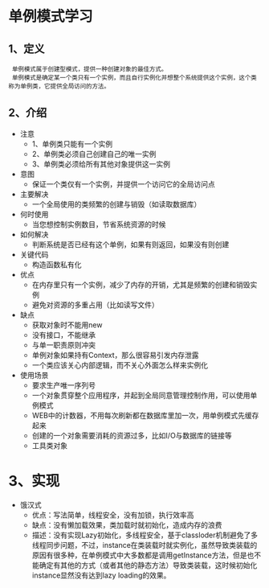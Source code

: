 # 单例模式学习


## 1、定义
     单例模式属于创建型模式，提供一种创建对象的最佳方式。
     单例模式是确定某一个类只有一个实例，而且自行实例化并想整个系统提供这个实例，这个类称为单例类，它提供全局访问的方法。
## 2、介绍
* 注意
    * 1、单例类只能有一个实例
    * 2、单例类必须自己创建自己的唯一实例
    * 3、单例类必须给所有其他对象提供这一实例
* 意图
    * 保证一个类仅有一个实例，并提供一个访问它的全局访问点
* 主要解决
    * 一个全局使用的类频繁的创建与销毁（如读取数据库）
* 何时使用
    * 当您想控制实例数目，节省系统资源的时候
* 如何解决
    * 判断系统是否已经有这个单例，如果有则返回，如果没有则创建
* 关键代码
    * 构造函数私有化
* 优点
    * 在内存里只有一个实例，减少了内存的开销，尤其是频繁的创建和销毁实例
    * 避免对资源的多重占用（比如读写文件）
* 缺点
    * 获取对象时不能用new
    * 没有接口，不能继承
    * 与单一职责原则冲突
    * 单例对象如果持有Context，那么很容易引发内存泄露
    * 一个类应该关心内部逻辑，而不关心外面怎么样来实例化
* 使用场景
    * 要求生产唯一序列号
    * 一个对象贯穿整个应用程序，并起到全局同意管理控制作用，可以使用单例模式
    * WEB中的计数器，不用每次刷新都在数据库里加一次，用单例模式先缓存起来
    * 创建的一个对象需要消耗的资源过多，比如I/O与数据库的链接等
    * 工具类对象
# 3、实现
* 饿汉式
    * 优点：写法简单，线程安全，没有加锁，执行效率高
    * 缺点：没有懒加载效果，类加载时就初始化，造成内存的浪费
    * 描述：没有实现Lazy初始化，多线程安全，基于classloder机制避免了多线程同步问题，不过，instance在类装载时就实例化，虽然导致类装载的原因有很多种，在单例模式中大多数都是调用getInstance方法，但是也不能确定有其他的方式（或者其他的静态方法）导致类装载，这时候初始化instance显然没有达到lazy loading的效果。
    

